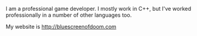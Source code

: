 I am a professional game developer. I mostly work in C++, but I've worked professionally in a number of other languages too.

My website is http://bluescreenofdoom.com
